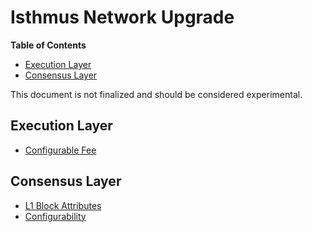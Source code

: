 # Isthmus Network Upgrade

<!-- START doctoc generated TOC please keep comment here to allow auto update -->
<!-- DON'T EDIT THIS SECTION, INSTEAD RE-RUN doctoc TO UPDATE -->
**Table of Contents**

- [Execution Layer](#execution-layer)
- [Consensus Layer](#consensus-layer)

<!-- END doctoc generated TOC please keep comment here to allow auto update -->

This document is not finalized and should be considered experimental.

## Execution Layer
- [Configurable Fee](./exec-engine.md#fees)

## Consensus Layer

- [L1 Block Attributes](./l1-attributes.md)
- [Configurability](./configurability.md)